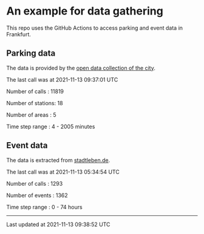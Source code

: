 # An example for data gathering

This repo uses the GitHub Actions to access parking and event data in Frankfurt.

## Parking data
The data is provided by the [open data collection of the city](https://www.offenedaten.frankfurt.de/).

The last call was at 2021-11-13 09:37:01 UTC

Number of calls   : 11819

Number of stations:    18

Number of areas   :     5

Time step range   :     4 -  2005 minutes


## Event data
The data is extracted from [stadtleben.de](https://stadtleben.de/frankfurt/).

The last call was at 2021-11-13 05:34:54 UTC

Number of calls   : 1293

Number of events  : 1362

Time step range   :    0 -   74 hours


----

Last updated at 2021-11-13 09:38:52 UTC
